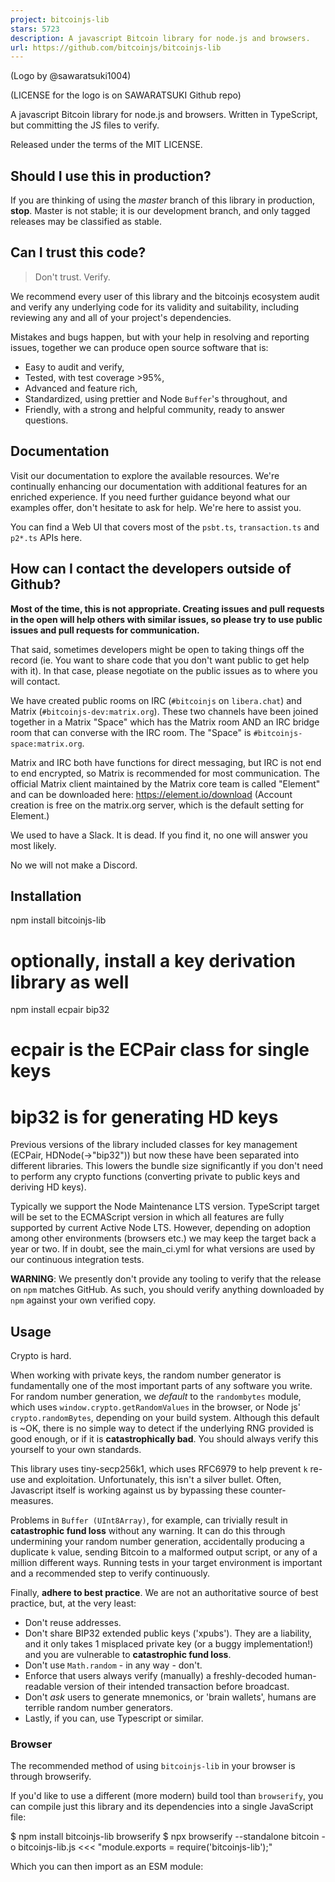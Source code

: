```yaml
---
project: bitcoinjs-lib
stars: 5723
description: A javascript Bitcoin library for node.js and browsers.
url: https://github.com/bitcoinjs/bitcoinjs-lib
---
```


(Logo by @sawaratsuki1004)

(LICENSE for the logo is on SAWARATSUKI Github repo)

A javascript Bitcoin library for node.js and browsers. Written in TypeScript, but committing the JS files to verify.

Released under the terms of the MIT LICENSE.

Should I use this in production?
--------------------------------

If you are thinking of using the _master_ branch of this library in production, **stop**. Master is not stable; it is our development branch, and only tagged releases may be classified as stable.

Can I trust this code?
----------------------

> Don't trust. Verify.

We recommend every user of this library and the bitcoinjs ecosystem audit and verify any underlying code for its validity and suitability, including reviewing any and all of your project's dependencies.

Mistakes and bugs happen, but with your help in resolving and reporting issues, together we can produce open source software that is:

-   Easy to audit and verify,
-   Tested, with test coverage >95%,
-   Advanced and feature rich,
-   Standardized, using prettier and Node `Buffer`'s throughout, and
-   Friendly, with a strong and helpful community, ready to answer questions.

Documentation
-------------

Visit our documentation to explore the available resources. We're continually enhancing our documentation with additional features for an enriched experience. If you need further guidance beyond what our examples offer, don't hesitate to ask for help. We're here to assist you.

You can find a Web UI that covers most of the `psbt.ts`, `transaction.ts` and `p2*.ts` APIs here.

How can I contact the developers outside of Github?
---------------------------------------------------

**Most of the time, this is not appropriate. Creating issues and pull requests in the open will help others with similar issues, so please try to use public issues and pull requests for communication.**

That said, sometimes developers might be open to taking things off the record (ie. You want to share code that you don't want public to get help with it). In that case, please negotiate on the public issues as to where you will contact.

We have created public rooms on IRC (`#bitcoinjs` on `libera.chat`) and Matrix (`#bitcoinjs-dev:matrix.org`). These two channels have been joined together in a Matrix "Space" which has the Matrix room AND an IRC bridge room that can converse with the IRC room. The "Space" is `#bitcoinjs-space:matrix.org`.

Matrix and IRC both have functions for direct messaging, but IRC is not end to end encrypted, so Matrix is recommended for most communication. The official Matrix client maintained by the Matrix core team is called "Element" and can be downloaded here: https://element.io/download (Account creation is free on the matrix.org server, which is the default setting for Element.)

We used to have a Slack. It is dead. If you find it, no one will answer you most likely.

No we will not make a Discord.

Installation
------------

npm install bitcoinjs-lib
# optionally, install a key derivation library as well
npm install ecpair bip32
# ecpair is the ECPair class for single keys
# bip32 is for generating HD keys

Previous versions of the library included classes for key management (ECPair, HDNode(->"bip32")) but now these have been separated into different libraries. This lowers the bundle size significantly if you don't need to perform any crypto functions (converting private to public keys and deriving HD keys).

Typically we support the Node Maintenance LTS version. TypeScript target will be set to the ECMAScript version in which all features are fully supported by current Active Node LTS. However, depending on adoption among other environments (browsers etc.) we may keep the target back a year or two. If in doubt, see the main\_ci.yml for what versions are used by our continuous integration tests.

**WARNING**: We presently don't provide any tooling to verify that the release on `npm` matches GitHub. As such, you should verify anything downloaded by `npm` against your own verified copy.

Usage
-----

Crypto is hard.

When working with private keys, the random number generator is fundamentally one of the most important parts of any software you write. For random number generation, we _default_ to the `randombytes` module, which uses `window.crypto.getRandomValues` in the browser, or Node js' `crypto.randomBytes`, depending on your build system. Although this default is ~OK, there is no simple way to detect if the underlying RNG provided is good enough, or if it is **catastrophically bad**. You should always verify this yourself to your own standards.

This library uses tiny-secp256k1, which uses RFC6979 to help prevent `k` re-use and exploitation. Unfortunately, this isn't a silver bullet. Often, Javascript itself is working against us by bypassing these counter-measures.

Problems in `Buffer (UInt8Array)`, for example, can trivially result in **catastrophic fund loss** without any warning. It can do this through undermining your random number generation, accidentally producing a duplicate `k` value, sending Bitcoin to a malformed output script, or any of a million different ways. Running tests in your target environment is important and a recommended step to verify continuously.

Finally, **adhere to best practice**. We are not an authoritative source of best practice, but, at the very least:

-   Don't reuse addresses.
-   Don't share BIP32 extended public keys ('xpubs'). They are a liability, and it only takes 1 misplaced private key (or a buggy implementation!) and you are vulnerable to **catastrophic fund loss**.
-   Don't use `Math.random` - in any way - don't.
-   Enforce that users always verify (manually) a freshly-decoded human-readable version of their intended transaction before broadcast.
-   Don't _ask_ users to generate mnemonics, or 'brain wallets', humans are terrible random number generators.
-   Lastly, if you can, use Typescript or similar.

### Browser

The recommended method of using `bitcoinjs-lib` in your browser is through browserify.

If you'd like to use a different (more modern) build tool than `browserify`, you can compile just this library and its dependencies into a single JavaScript file:

$ npm install bitcoinjs-lib browserify
$ npx browserify --standalone bitcoin -o bitcoinjs-lib.js <<< "module.exports = require('bitcoinjs-lib');"

Which you can then import as an ESM module:

<script type\="module"\>import "/scripts/bitcoinjs-lib.js"</script\>

#### Using Taproot:

When utilizing Taproot features with bitcoinjs-lib, you may need to include an additional ECC (Elliptic Curve Cryptography) library. The commonly used `tiny-secp256k1` library, however, might lead to compatibility issues due to its reliance on WASM (WebAssembly). The following alternatives may be used instead, though they may be significantly slower for high volume of signing and pubkey deriving operations.

#### Alternatives for ECC Library:

1.  `@bitcoinjs-lib/tiny-secp256k1-asmjs` A version of `tiny-secp256k1` compiled to ASM.js directly from the WASM version, potentially better supported in browsers. This is the slowest option.
2.  `@bitcoinerlab/secp256k1` Another alternative library for ECC functionality. This requires access to the global `BigInt` primitive. For advantages and detailed comparison of these libraries, visit: tiny-secp256k1 GitHub page.

**NOTE**: We use Node Maintenance LTS features, if you need strict ES5, use `--transform babelify` in conjunction with your `browserify` step (using an `es2015` preset).

**WARNING**: iOS devices have problems, use at least buffer@5.0.5 or greater, and enforce the test suites (for `Buffer`, and any other dependency) pass before use.

### Typescript or VSCode users

Type declarations for Typescript are included in this library. Normal installation should include all the needed type information.

Examples
--------

The below examples are implemented as integration tests, they should be very easy to understand. Otherwise, pull requests are appreciated. Some examples interact (via HTTPS) with a 3rd Party Blockchain Provider (3PBP).

-   Taproot Key Spend
-   Create (and broadcast via 3PBP) a taproot script-path spend Transaction - OP\_CHECKSIG
-   Create (and broadcast via 3PBP) a taproot script-path spend Transaction - OP\_CHECKSEQUENCEVERIFY
-   Create (and broadcast via 3PBP) a taproot script-path spend Transaction - OP\_CHECKSIGADD (3-of-3)
-   Generate a random address
-   Import an address via WIF
-   Generate a 2-of-3 P2SH multisig address
-   Generate a SegWit address
-   Generate a SegWit P2SH address
-   Generate a SegWit 3-of-4 multisig address
-   Generate a SegWit 2-of-2 P2SH multisig address
-   Support the retrieval of transactions for an address (3rd party blockchain)
-   Generate a Testnet address
-   Generate a Litecoin address
-   Create a 1-to-1 Transaction
-   Create (and broadcast via 3PBP) a typical Transaction
-   Create (and broadcast via 3PBP) a Transaction with an OP\_RETURN output
-   Create (and broadcast via 3PBP) a Transaction with a 2-of-4 P2SH(multisig) input
-   Create (and broadcast via 3PBP) a Transaction with a SegWit P2SH(P2WPKH) input
-   Create (and broadcast via 3PBP) a Transaction with a SegWit P2WPKH input
-   Create (and broadcast via 3PBP) a Transaction with a SegWit P2PK input
-   Create (and broadcast via 3PBP) a Transaction with a SegWit 3-of-4 P2SH(P2WSH(multisig)) input
-   Create (and broadcast via 3PBP) a Transaction and sign with an HDSigner interface (bip32)
-   Import a BIP32 testnet xpriv and export to WIF
-   Export a BIP32 xpriv, then import it
-   Export a BIP32 xpub
-   Create a BIP32, bitcoin, account 0, external address
-   Create a BIP44, bitcoin, account 0, external address
-   Create a BIP49, bitcoin testnet, account 0, external address
-   Use BIP39 to generate BIP32 addresses
-   Create (and broadcast via 3PBP) a Transaction where Alice can redeem the output after the expiry (in the past)
-   Create (and broadcast via 3PBP) a Transaction where Alice can redeem the output after the expiry (in the future)
-   Create (and broadcast via 3PBP) a Transaction where Alice and Bob can redeem the output at any time
-   Create (but fail to broadcast via 3PBP) a Transaction where Alice attempts to redeem before the expiry
-   Create (and broadcast via 3PBP) a Transaction where Alice can redeem the output after the expiry (in the future) (simple CHECKSEQUENCEVERIFY)
-   Create (but fail to broadcast via 3PBP) a Transaction where Alice attempts to redeem before the expiry (simple CHECKSEQUENCEVERIFY)
-   Create (and broadcast via 3PBP) a Transaction where Bob and Charles can send (complex CHECKSEQUENCEVERIFY)
-   Create (and broadcast via 3PBP) a Transaction where Alice (mediator) and Bob can send after 2 blocks (complex CHECKSEQUENCEVERIFY)
-   Create (and broadcast via 3PBP) a Transaction where Alice (mediator) can send after 5 blocks (complex CHECKSEQUENCEVERIFY)

If you have a use case that you feel could be listed here, please ask for it!

Contributing
------------

See CONTRIBUTING.md.

### Running the test suite

npm test
npm run-script coverage

Complementing Libraries
-----------------------

-   BIP21 - A BIP21 compatible URL encoding library
-   BIP38 - Passphrase-protected private keys
-   BIP39 - Mnemonic generation for deterministic keys
-   BIP32-Utils - A set of utilities for working with BIP32
-   BIP66 - Strict DER signature decoding
-   BIP68 - Relative lock-time encoding library
-   BIP69 - Lexicographical Indexing of Transaction Inputs and Outputs
-   Base58 - Base58 encoding/decoding
-   Base58 Check - Base58 check encoding/decoding
-   Bech32 - A BIP173/BIP350 compliant Bech32/Bech32m encoding library
-   coinselect - A fee-optimizing, transaction input selection module for bitcoinjs-lib.
-   merkle-lib - A performance conscious library for merkle root and tree calculations.
-   minimaldata - A module to check bitcoin policy: SCRIPT\_VERIFY\_MINIMALDATA

Alternatives
------------

-   BCoin
-   Bitcore
-   Cryptocoin

LICENSE MIT
-----------

